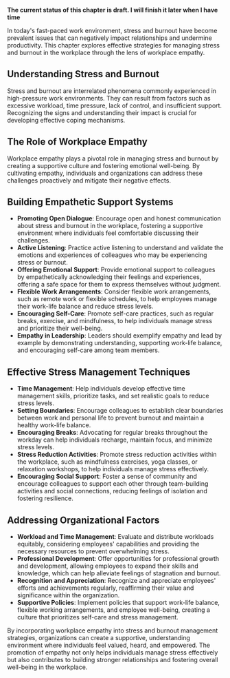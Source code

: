 **The current status of this chapter is draft. I will finish it later when I have time**

In today's fast-paced work environment, stress and burnout have become prevalent issues that can negatively impact relationships and undermine productivity. This chapter explores effective strategies for managing stress and burnout in the workplace through the lens of workplace empathy.

Understanding Stress and Burnout
--------------------------------

Stress and burnout are interrelated phenomena commonly experienced in high-pressure work environments. They can result from factors such as excessive workload, time pressure, lack of control, and insufficient support. Recognizing the signs and understanding their impact is crucial for developing effective coping mechanisms.

The Role of Workplace Empathy
-----------------------------

Workplace empathy plays a pivotal role in managing stress and burnout by creating a supportive culture and fostering emotional well-being. By cultivating empathy, individuals and organizations can address these challenges proactively and mitigate their negative effects.

Building Empathetic Support Systems
-----------------------------------

* **Promoting Open Dialogue**: Encourage open and honest communication about stress and burnout in the workplace, fostering a supportive environment where individuals feel comfortable discussing their challenges.
* **Active Listening**: Practice active listening to understand and validate the emotions and experiences of colleagues who may be experiencing stress or burnout.
* **Offering Emotional Support**: Provide emotional support to colleagues by empathetically acknowledging their feelings and experiences, offering a safe space for them to express themselves without judgment.
* **Flexible Work Arrangements**: Consider flexible work arrangements, such as remote work or flexible schedules, to help employees manage their work-life balance and reduce stress levels.
* **Encouraging Self-Care**: Promote self-care practices, such as regular breaks, exercise, and mindfulness, to help individuals manage stress and prioritize their well-being.
* **Empathy in Leadership**: Leaders should exemplify empathy and lead by example by demonstrating understanding, supporting work-life balance, and encouraging self-care among team members.

Effective Stress Management Techniques
--------------------------------------

* **Time Management**: Help individuals develop effective time management skills, prioritize tasks, and set realistic goals to reduce stress levels.
* **Setting Boundaries**: Encourage colleagues to establish clear boundaries between work and personal life to prevent burnout and maintain a healthy work-life balance.
* **Encouraging Breaks**: Advocating for regular breaks throughout the workday can help individuals recharge, maintain focus, and minimize stress levels.
* **Stress Reduction Activities**: Promote stress reduction activities within the workplace, such as mindfulness exercises, yoga classes, or relaxation workshops, to help individuals manage stress effectively.
* **Encouraging Social Support**: Foster a sense of community and encourage colleagues to support each other through team-building activities and social connections, reducing feelings of isolation and fostering resilience.

Addressing Organizational Factors
---------------------------------

* **Workload and Time Management**: Evaluate and distribute workloads equitably, considering employees' capabilities and providing the necessary resources to prevent overwhelming stress.
* **Professional Development**: Offer opportunities for professional growth and development, allowing employees to expand their skills and knowledge, which can help alleviate feelings of stagnation and burnout.
* **Recognition and Appreciation**: Recognize and appreciate employees' efforts and achievements regularly, reaffirming their value and significance within the organization.
* **Supportive Policies**: Implement policies that support work-life balance, flexible working arrangements, and employee well-being, creating a culture that prioritizes self-care and stress management.

By incorporating workplace empathy into stress and burnout management strategies, organizations can create a supportive, understanding environment where individuals feel valued, heard, and empowered. The promotion of empathy not only helps individuals manage stress effectively but also contributes to building stronger relationships and fostering overall well-being in the workplace.
